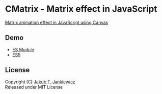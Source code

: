 # CMatrix - Matrix effect in JavaScript

[Matrix animation effect in JavaScript using Canvas](https://github.com/jcubic/cmatrix)

## Demo
* [ES Module](https://jcubic.github.io/cmatirx/demo.mjs.html)
* [ES5](https://jcubic.github.io/cmatirx/demo.html)

## License
Copyright (C) [Jakub T. Jankiewicz](https://jcubic.pl/me)<br/>
Released under MIT License

